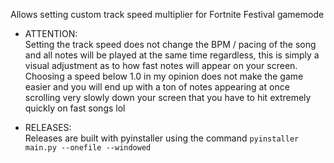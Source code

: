 Allows setting custom track speed multiplier for Fortnite Festival gamemode

- ATTENTION: <br>
    Setting the track speed does not change the BPM / pacing of the song and all notes will be played at the same time regardless, this is simply a visual adjustment as to how fast notes will appear on your screen.<br>
    Choosing a speed below 1.0 in my opinion does not make the game easier and you will end up with a ton of notes appearing at once scrolling very slowly down your screen that you have to hit extremely quickly on fast songs lol

- RELEASES: <br>
    Releases are built with pyinstaller using the command ```pyinstaller main.py --onefile --windowed```
